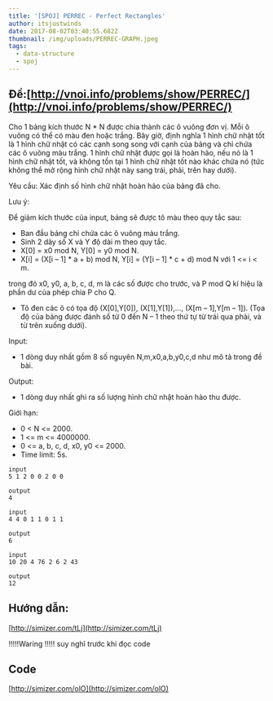 ```yaml
---
title: '[SPOJ] PERREC - Perfect Rectangles'
author: itsjustwinds
date: 2017-08-02T03:40:55.682Z
thumbnail: /img/uploads/PERREC-GRAPH.jpeg
tags:
  - data-structure
  - spoj
---
```

## Đề:[http://vnoi.info/problems/show/PERREC/](http://vnoi.info/problems/show/PERREC/)

Cho 1 bảng kích thước N \* N được chia thành các ô vuông đơn vị. Mỗi ô vuông có thể có màu đen hoặc trắng. Bây giờ, định nghĩa 1 hình chữ nhật tốt là 1 hình chữ nhật có các cạnh song song với cạnh của bảng và chỉ chứa các ô vuông màu trắng. 1 hình chữ nhật được gọi là hoàn hảo, nếu nó là 1 hình chữ nhật tốt, và không tồn tại 1 hình chữ nhật tốt nào khác chứa nó \(tức không thể mở rộng hình chữ nhật này sang trái, phải, trên hay dưới\).



Yêu cầu: Xác định số hình chữ nhật hoàn hảo của bảng đã cho.



Lưu ý:

Để giảm kích thước của input, bảng sẽ được tô màu theo quy tắc sau:

* Ban đầu bảng chỉ chứa các ô vuông màu trắng.
* Sinh 2 dãy số X và Y độ dài m theo quy tắc.
* X\[0\] = x0 mod N, Y\[0\] = y0 mod N.
* X\[i\] = \(X\[i – 1\] \* a + b\) mod N, Y\[i\] = \(Y\[i – 1\] \* c + d\) mod N với 1 &lt;= i &lt; m.

trong đó x0, y0, a, b, c, d, m là các số được cho trước, và P mod Q kí hiệu là phần dư của phép chia P cho Q.
* Tô đen các ô có tọa độ \(X\[0\],Y\[0\]\), \(X\[1\],Y\[1\]\),…, \(X\[m – 1\],Y\[m – 1\]\). \(Tọa độ của bảng được đánh số từ 0 đến N – 1 theo thứ tự từ trái qua phải, và từ trên xuống dưới\).



Input:
* 1 dòng duy nhất gồm 8 số nguyên N,m,x0,a,b,y0,c,d như mô tả trong đề bài.



Output:
* 1 dòng duy nhất ghi ra số lượng hình chữ nhật hoàn hảo thu được.



Giới hạn:
* 0 &lt; N &lt;= 2000.
* 1 &lt;= m &lt;= 4000000.
* 0 &lt;= a, b, c, d, x0, y0 &lt;= 2000.
* Time limit: 5s.

```
input
5 1 2 0 0 2 0 0

output
4

```

```
input
4 4 0 1 1 0 1 1

output
6

```

```
input
10 20 4 76 2 6 2 43

output
12

```
## Hướng dẫn:
[http://simizer.com/tLj](http://simizer.com/tLj)

!!!!!Waring !!!!! suy nghĩ trước khi đọc code

## Code

[http://simizer.com/olO](http://simizer.com/olO)







